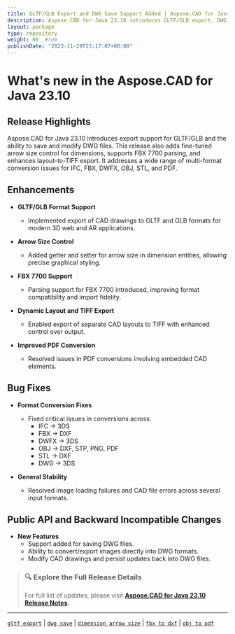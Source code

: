 ```yaml
---
title: GLTF/GLB Export and DWG Save Support Added | Aspose.CAD for Java 23.10
description: Aspose.CAD for Java 23.10 introduces GLTF/GLB export, DWG save support, arrow size controls for dimensions, and improves multi-format CAD conversions and layout exports.
layout: package
type: repository
weight: 00	#rem
publishDate: "2023-11-29T23:17:07+00:00"
---
```


# What's new in the Aspose.CAD for Java 23.10

## Release Highlights

Aspose.CAD for Java 23.10 introduces export support for GLTF/GLB and the ability to save and modify DWG files. This release also adds fine-tuned arrow size control for dimensions, supports FBX 7700 parsing, and enhances layout-to-TIFF export. It addresses a wide range of multi-format conversion issues for IFC, FBX, DWFX, OBJ, STL, and PDF.

## Enhancements

- **GLTF/GLB Format Support**
  - Implemented export of CAD drawings to GLTF and GLB formats for modern 3D web and AR applications.

- **Arrow Size Control**
  - Added getter and setter for arrow size in dimension entities, allowing precise graphical styling.

- **FBX 7700 Support**
  - Parsing support for FBX 7700 introduced, improving format compatibility and import fidelity.

- **Dynamic Layout and TIFF Export**
  - Enabled export of separate CAD layouts to TIFF with enhanced control over output.

- **Improved PDF Conversion**
  - Resolved issues in PDF conversions involving embedded CAD elements.

## Bug Fixes

- **Format Conversion Fixes**
  - Fixed critical issues in conversions across:
    - IFC → 3DS
    - FBX → DXF
    - DWFX → 3DS
    - OBJ → DXF, STP, PNG, PDF
    - STL → DXF
    - DWG → 3DS

- **General Stability**
  - Resolved image loading failures and CAD file errors across several input formats.

## Public API and Backward Incompatible Changes

- **New Features**
  - Support added for saving DWG files.
  - Ability to convert/export images directly into DWG formats.
  - Modify CAD drawings and persist updates back into DWG files.

> ### 🔍 Explore the Full Release Details
>
> For full list of updates, please visit **[Aspose.CAD for Java 23.10 Release Notes](https://releases.aspose.com/cad/java/release-notes/2023/aspose-cad-for-java-23-10-release-notes/).**

---

[`gltf export`](https://search.aspose.com/q/gltf-export.html) | [`dwg save`](https://search.aspose.com/q/dwg-save.html) | [`dimension arrow size`](https://search.aspose.com/q/dimension-arrow-size.html) | [`fbx to dxf`](https://search.aspose.com/q/fbx-to-dxf.html) | [`obj to pdf`](https://search.aspose.com/q/obj-to-pdf.html)
